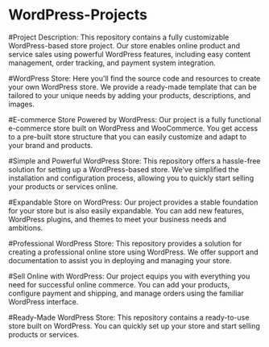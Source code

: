 # WordPress-Projects
#Project Description:
    This repository contains a fully customizable WordPress-based store project. Our store enables online product and service sales using powerful WordPress features, including easy content management, order tracking, and payment system integration.

#WordPress Store:
    Here you'll find the source code and resources to create your own WordPress store. We provide a ready-made template that can be tailored to your unique needs by adding your products, descriptions, and images.

#E-commerce Store Powered by WordPress:
    Our project is a fully functional e-commerce store built on WordPress and WooCommerce. You get access to a pre-built store structure that you can easily customize and adapt to your brand and products.

#Simple and Powerful WordPress Store:
    This repository offers a hassle-free solution for setting up a WordPress-based store. We've simplified the installation and configuration process, allowing you to quickly start selling your products or services online.

#Expandable Store on WordPress:
    Our project provides a stable foundation for your store but is also easily expandable. You can add new features, WordPress plugins, and themes to meet your business needs and ambitions.

#Professional WordPress Store:
    This repository provides a solution for creating a professional online store using WordPress. We offer support and documentation to assist you in deploying and managing your store.

#Sell Online with WordPress:
    Our project equips you with everything you need for successful online commerce. You can add your products, configure payment and shipping, and manage orders using the familiar WordPress interface.

#Ready-Made WordPress Store:
    This repository contains a ready-to-use store built on WordPress. You can quickly set up your store and start selling products or services.
